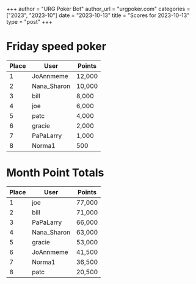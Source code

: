 +++
author = "URG Poker Bot"
author_url = "urgpoker.com"
categories = ["2023", "2023-10"]
date = "2023-10-13"
title = "Scores for 2023-10-13"
type = "post"
+++
# Friday speed poker

| Place | User | Points |
|-------|------|--------|
| 1 | JoAnnmeme | 12,000 |
| 2 | Nana_Sharon | 10,000 |
| 3 | bill | 8,000 |
| 4 | joe | 6,000 |
| 5 | patc | 4,000 |
| 6 | gracie | 2,000 |
| 7 | PaPaLarry | 1,000 |
| 8 | Norma1 | 500 |

# Month Point Totals

| Place | User | Points |
|-------|------|--------|
| 1 | joe | 77,000 |
| 2 | bill | 71,000 |
| 3 | PaPaLarry | 66,000 |
| 4 | Nana_Sharon | 63,000 |
| 5 | gracie | 53,000 |
| 6 | JoAnnmeme | 41,500 |
| 7 | Norma1 | 36,500 |
| 8 | patc | 20,500 |
